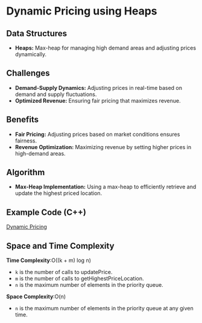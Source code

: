 # Dynamic Pricing using Heaps

## Data Structures
- **Heaps:** Max-heap for managing high demand areas and adjusting prices dynamically.

## Challenges
- **Demand-Supply Dynamics:** Adjusting prices in real-time based on demand and supply fluctuations.
- **Optimized Revenue:** Ensuring fair pricing that maximizes revenue.

## Benefits
- **Fair Pricing:** Adjusting prices based on market conditions ensures fairness.
- **Revenue Optimization:** Maximizing revenue by setting higher prices in high-demand areas.

## Algorithm
- **Max-Heap Implementation:** Using a max-heap to efficiently retrieve and update the highest priced location.

## Example Code (C++)
[Dynamic Pricing](https://github.com/Prajwal1110/APS.github.io/blob/9f441d0ef8618a5b4998b1feac603253ebb6d40a/codes/dynamicpricing.cpp)

## Space and Time Complexity
 **Time Complexity**:O((k + m) log n)
- `k` is the number of calls to updatePrice.
- `m` is the number of calls to getHighestPriceLocation.
- `n` is the maximum number of elements in the priority queue.
  
 **Space Complexity**:O(n)
- `n` is the maximum number of elements in the priority queue at any given time.
